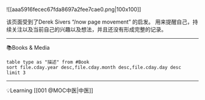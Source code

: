 ![[aaa5916fecec67fda8697a2fee7cae0.png|100x100]]

该页面受到了Derek Sivers “/now page movement” 的启发。
用来提醒自己，持续关注以及当前自己的兴趣以及想法，并且还没有形成完整的记录。

-----
📚Books & Media
```dataview
table type as "描述" from #Book 
sort file.cday.year desc,file.cday.month desc,file.cday.day desc
limit 3
```

---- 

💡Learning
[[001 @MOC中医|中医]]






